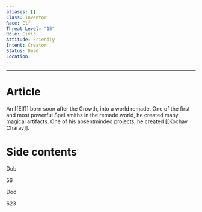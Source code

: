 ```yaml
---
aliases: []
Class: Inventor
Race: Elf
Threat Level: "15"
Role: Civic
Attitude: Friendly
Intent: Creator
Status: Dead
Location:
---
```

---
# Article

An [[Elf]] born soon after the Growth, into a world remade. One of the first and most powerful Spellsmiths in the remade world, he created many magical artifacts. One of his absentminded projects, he created [[Kochav Charav]].


# Side contents
Dob

56

Dod

623